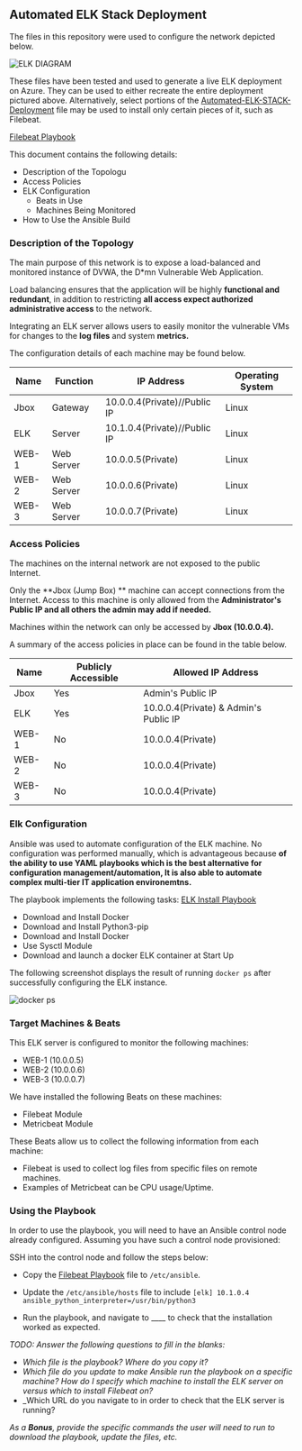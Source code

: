 ## Automated ELK Stack Deployment

The files in this repository were used to configure the network depicted below.

![ELK DIAGRAM](https://github.com/andrewelemoso/Automated-ELK-Stack-Deployment/blob/main/Diagrams/ELK_DIAGRAM.png)

These files have been tested and used to generate a live ELK deployment on Azure. They can be used to either recreate the entire deployment pictured above. Alternatively, select portions of the [Automated-ELK-STACK-Deployment](https://github.com/andrewelemoso/Automated-ELK-Stack-Deployment) file may be used to install only certain pieces of it, such as Filebeat.

[Filebeat Playbook](https://github.com/andrewelemoso/Automated-ELK-Stack-Deployment/blob/main/Ansible/filebeat-playbook.yml)

This document contains the following details:
- Description of the Topologu
- Access Policies
- ELK Configuration
  - Beats in Use
  - Machines Being Monitored
- How to Use the Ansible Build


### Description of the Topology

The main purpose of this network is to expose a load-balanced and monitored instance of DVWA, the D*mn Vulnerable Web Application.

Load balancing ensures that the application will be highly **functional and redundant**, in addition to restricting **all access expect authorized administrative access** to the network.

Integrating an ELK server allows users to easily monitor the vulnerable VMs for changes to the **log files** and system **metrics.**

The configuration details of each machine may be found below.

| **Name** | **Function** | **IP Address**               | **Operating System** |
|----------|--------------|------------------------------|----------------------|
| Jbox     | Gateway      | 10.0.0.4(Private)//Public IP | Linux                |
| ELK      | Server       | 10.1.0.4(Private)//Public IP | Linux                |
| WEB-1    | Web Server   | 10.0.0.5(Private)            | Linux                |
| WEB-2    | Web Server   | 10.0.0.6(Private)            | Linux                |
| WEB-3    | Web Server   | 10.0.0.7(Private)            | Linux                |

### Access Policies

The machines on the internal network are not exposed to the public Internet. 

Only the **Jbox (Jump Box) ** machine can accept connections from the Internet. Access to this machine is only allowed from the **Administrator's Public IP and all others the admin may add if needed.**


Machines within the network can only be accessed by **Jbox (10.0.0.4).**

A summary of the access policies in place can be found in the table below.

| **Name** | **Publicly Accessible** | **Allowed IP Address**                |
|----------|-------------------------|---------------------------------------|
| Jbox     | Yes                     | Admin's Public IP                     |
| ELK      | Yes                     | 10.0.0.4(Private) & Admin's Public IP |
| WEB-1    | No                      | 10.0.0.4(Private)                     |
| WEB-2    | No                      | 10.0.0.4(Private)                     |
| WEB-3    | No                      | 10.0.0.4(Private)                     |

### Elk Configuration

Ansible was used to automate configuration of the ELK machine. No configuration was performed manually, which is advantageous because **of the ability to use YAML playbooks which is the best alternative for configuration management/automation, It is also able to automate complex multi-tier IT application environemtns.**

The playbook implements the following tasks:
[ELK Install Playbook](https://github.com/andrewelemoso/Automated-ELK-Stack-Deployment/blob/main/Ansible/install-elk.yml)
- Download and Install Docker
- Download and Install Python3-pip
- Download and Install Docker
- Use Sysctl Module
- Download and launch a docker ELK container at Start Up

The following screenshot displays the result of running `docker ps` after successfully configuring the ELK instance.

![docker ps](https://github.com/andrewelemoso/Automated-ELK-Stack-Deployment/blob/main/Diagrams/ELK-Docker-ps.png)

### Target Machines & Beats
This ELK server is configured to monitor the following machines:
- WEB-1 (10.0.0.5)
- WEB-2 (10.0.0.6)  
- WEB-3 (10.0.0.7)         

We have installed the following Beats on these machines:
- Filebeat Module
- Metricbeat Module

These Beats allow us to collect the following information from each machine:
- Filebeat is used to collect log files from specific files on remote machines.
- Examples of Metricbeat can be CPU usage/Uptime.

### Using the Playbook
In order to use the playbook, you will need to have an Ansible control node already configured. Assuming you have such a control node provisioned: 

SSH into the control node and follow the steps below:
- Copy the [Filebeat Playbook](https://github.com/andrewelemoso/Automated-ELK-Stack-Deployment/blob/main/Ansible/filebeat-playbook.yml) file to `/etc/ansible`.
- Update the `/etc/ansible/hosts` file to include 
`[elk]
 10.1.0.4 ansible_python_interpreter=/usr/bin/python3`
 
- Run the playbook, and navigate to ____ to check that the installation worked as expected.

_TODO: Answer the following questions to fill in the blanks:_
- _Which file is the playbook? Where do you copy it?_
- _Which file do you update to make Ansible run the playbook on a specific machine? How do I specify which machine to install the ELK server on versus which to install Filebeat on?_
- _Which URL do you navigate to in order to check that the ELK server is running?

_As a **Bonus**, provide the specific commands the user will need to run to download the playbook, update the files, etc._
